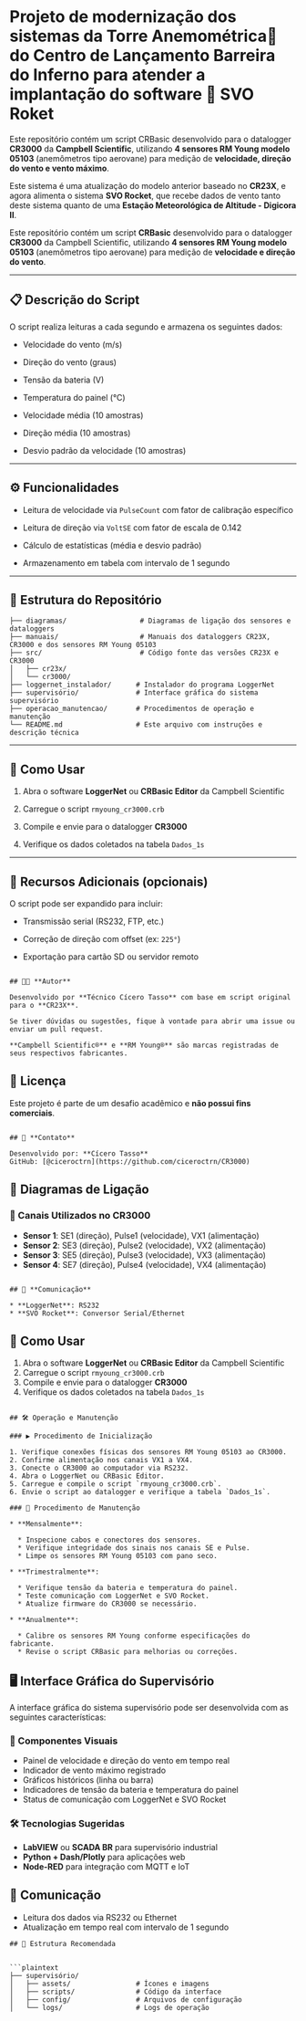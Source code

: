 # Projeto de modernização dos sistemas da Torre Anemométrica🗼 do Centro de Lançamento Barreira do Inferno para atender a implantação do software 🚀 SVO Roket 

Este repositório contém um script CRBasic desenvolvido para o datalogger **CR3000** da **Campbell Scientific**, utilizando **4 sensores RM Young modelo 05103** (anemômetros tipo aerovane) para medição de **velocidade, direção do vento e vento máximo**.

Este sistema é uma atualização do modelo anterior baseado no **CR23X**, e agora alimenta o sistema **SVO Rocket**, que recebe dados de vento tanto deste sistema quanto de uma **Estação Meteorológica de Altitude - Digicora II**.

Este repositório contém um script **CRBasic** desenvolvido para o datalogger **CR3000** da Campbell Scientific, utilizando **4 sensores RM Young modelo 05103** (anemômetros tipo aerovane) para medição de **velocidade e direção do vento**.

---

## 📋 Descrição do Script

O script realiza leituras a cada segundo e armazena os seguintes dados:

* Velocidade do vento (m/s)

* Direção do vento (graus)

* Tensão da bateria (V)

* Temperatura do painel (°C)

* Velocidade média (10 amostras)

* Direção média (10 amostras)

* Desvio padrão da velocidade (10 amostras)

---

## ⚙️ Funcionalidades

* Leitura de velocidade via `PulseCount` com fator de calibração específico

* Leitura de direção via `VoltSE` com fator de escala de 0.142

* Cálculo de estatísticas (média e desvio padrão)

* Armazenamento em tabela com intervalo de 1 segundo

---

## 📁 Estrutura do Repositório
```plaintext
├── diagramas/                  # Diagramas de ligação dos sensores e dataloggers
├── manuais/                    # Manuais dos dataloggers CR23X, CR3000 e dos sensores RM Young 05103
├── src/                        # Código fonte das versões CR23X e CR3000
│   ├── cr23x/
│   └── cr3000/
├── loggernet_instalador/      # Instalador do programa LoggerNet
├── supervisório/              # Interface gráfica do sistema supervisório
├── operacao_manutencao/       # Procedimentos de operação e manutenção
└── README.md                  # Este arquivo com instruções e descrição técnica

```

---

## 🚀 Como Usar

1. Abra o software **LoggerNet** ou **CRBasic Editor** da Campbell Scientific

2. Carregue o script `rmyoung_cr3000.crb`

3. Compile e envie para o datalogger **CR3000**

4. Verifique os dados coletados na tabela `Dados_1s`

---

## 📡 Recursos Adicionais (opcionais)

O script pode ser expandido para incluir:

* Transmissão serial (RS232, FTP, etc.)

* Correção de direção com offset (ex: `225°`)

* Exportação para cartão SD ou servidor remoto

```

## 🧑‍💻 **Autor**

Desenvolvido por **Técnico Cícero Tasso** com base em script original para o **CR23X**.

Se tiver dúvidas ou sugestões, fique à vontade para abrir uma issue ou enviar um pull request.

**Campbell Scientific®** e **RM Young®** são marcas registradas de seus respectivos fabricantes.

```

## 📎 Licença

Este projeto é parte de um desafio acadêmico e **não possui fins comerciais**.

```

## 🤝 **Contato**

Desenvolvido por: **Cícero Tasso**  
GitHub: [@ciceroctrn](https://github.com/ciceroctrn/CR3000)

```

## 🔌 Diagramas de Ligação

### 📐 Canais Utilizados no CR3000

* **Sensor 1**: SE1 (direção), Pulse1 (velocidade), VX1 (alimentação)
* **Sensor 2**: SE3 (direção), Pulse2 (velocidade), VX2 (alimentação)
* **Sensor 3**: SE5 (direção), Pulse3 (velocidade), VX3 (alimentação)
* **Sensor 4**: SE7 (direção), Pulse4 (velocidade), VX4 (alimentação)

```

## 📡 **Comunicação**

* **LoggerNet**: RS232
* **SVO Rocket**: Conversor Serial/Ethernet

```

## 🚀 Como Usar

1. Abra o software **LoggerNet** ou **CRBasic Editor** da Campbell Scientific
2. Carregue o script `rmyoung_cr3000.crb`
3. Compile e envie para o datalogger **CR3000**
4. Verifique os dados coletados na tabela `Dados_1s`

```

## 🛠️ Operação e Manutenção

### ▶️ Procedimento de Inicialização

1. Verifique conexões físicas dos sensores RM Young 05103 ao CR3000.
2. Confirme alimentação nos canais VX1 a VX4.
3. Conecte o CR3000 ao computador via RS232.
4. Abra o LoggerNet ou CRBasic Editor.
5. Carregue e compile o script `rmyoung_cr3000.crb`.
6. Envie o script ao datalogger e verifique a tabela `Dados_1s`.

### 🔄 Procedimento de Manutenção

* **Mensalmente**:

  * Inspecione cabos e conectores dos sensores.
  * Verifique integridade dos sinais nos canais SE e Pulse.
  * Limpe os sensores RM Young 05103 com pano seco.

* **Trimestralmente**:

  * Verifique tensão da bateria e temperatura do painel.
  * Teste comunicação com LoggerNet e SVO Rocket.
  * Atualize firmware do CR3000 se necessário.

* **Anualmente**:

  * Calibre os sensores RM Young conforme especificações do fabricante.
  * Revise o script CRBasic para melhorias ou correções.

```

## 🖥️ Interface Gráfica do Supervisório

A interface gráfica do sistema supervisório pode ser desenvolvida com as seguintes características:

### 🧩 Componentes Visuais

* Painel de velocidade e direção do vento em tempo real
* Indicador de vento máximo registrado
* Gráficos históricos (linha ou barra)
* Indicadores de tensão da bateria e temperatura do painel
* Status de comunicação com LoggerNet e SVO Rocket

### 🛠️ Tecnologias Sugeridas

* **LabVIEW** ou **SCADA BR** para supervisório industrial
* **Python + Dash/Plotly** para aplicações web
* **Node-RED** para integração com MQTT e IoT

## 🔌 Comunicação

* Leitura dos dados via RS232 ou Ethernet
* Atualização em tempo real com intervalo de 1 segundo

```
## 📁 Estrutura Recomendada


```plaintext
├── supervisório/
│   ├── assets/                # Ícones e imagens
│   ├── scripts/               # Código da interface
│   ├── config/                # Arquivos de configuração
│   └── logs/                  # Logs de operação

```
```
